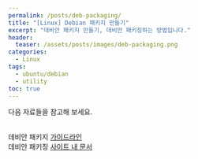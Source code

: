 ```yaml
---
permalink: /posts/deb-packaging/
title: "[Linux] Debian 패키지 만들기"
excerpt: "데비안 패키지 만들기, 데비안 패키징하는 방법입니다."
header:
  teaser: /assets/posts/images/deb-packaging.png
categories:
  - Linux
tags:
  - ubuntu/debian
  - utility
toc: true
---
```


다음 자료들을 참고해 보세요.<br><br>

데비안 패키지 [가이드라인](https://www.debian.org/doc/manuals/debmake-doc/)<br>
데비안 패키징 [사이트 내 문서](/documents/linux/deb-packaging/)<br>
